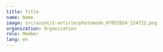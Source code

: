 ```yaml
---
title: Title
name: Name
image: src/asset/1-article/photomode_07052024_224722.png
organization: Organization
role: Member
lang: en
---
```


